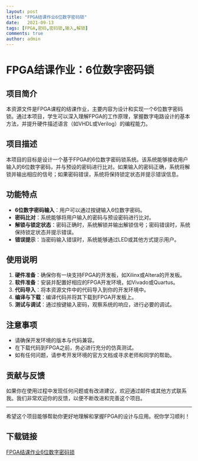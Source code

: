 ```yaml
---
layout: post
title: "FPGA结课作业6位数字密码锁"
date:   2021-09-13
tags: [FPGA,密码,密码锁,输入,解锁]
comments: true
author: admin
---
```

# FPGA结课作业：6位数字密码锁

## 项目简介

本资源文件是FPGA课程的结课作业，主要内容为设计和实现一个6位数字密码锁。通过本项目，学生可以深入理解FPGA的工作原理，掌握数字电路设计的基本方法，并提升硬件描述语言（如VHDL或Verilog）的编程能力。

## 项目描述

本项目的目标是设计一个基于FPGA的6位数字密码锁系统。该系统能够接收用户输入的6位数字密码，并与预设的密码进行比对。如果输入的密码正确，系统将解锁并输出相应的信号；如果密码错误，系统将保持锁定状态并提示错误信息。

## 功能特点

- **6位数字密码输入**：用户可以通过按键输入6位数字密码。
- **密码比对**：系统能够将用户输入的密码与预设密码进行比对。
- **解锁与锁定状态**：密码正确时，系统解锁并输出解锁信号；密码错误时，系统保持锁定状态并提示错误。
- **错误提示**：当密码输入错误时，系统能够通过LED或其他方式提示用户。

## 使用说明

1. **硬件准备**：确保你有一块支持FPGA的开发板，如Xilinx或Altera的开发板。
2. **软件准备**：安装并配置好相应的FPGA开发环境，如Vivado或Quartus。
3. **代码导入**：将本资源文件中的代码导入到你的开发环境中。
4. **编译与下载**：编译代码并将其下载到FPGA开发板上。
5. **测试与调试**：通过按键输入密码，观察系统的响应，进行必要的调试。

## 注意事项

- 请确保开发环境的版本与代码兼容。
- 在下载代码到FPGA之前，务必进行充分的仿真测试。
- 如有任何问题，请参考开发环境的官方文档或寻求老师和同学的帮助。

## 贡献与反馈

如果你在使用过程中发现任何问题或有改进建议，欢迎通过邮件或其他方式联系我。我们非常欢迎你的反馈，以便不断改进和完善这个项目。

---

希望这个项目能够帮助你更好地理解和掌握FPGA的设计与应用。祝你学习顺利！

## 下载链接

[FPGA结课作业6位数字密码锁](https://pan.quark.cn/s/43974b758c91)